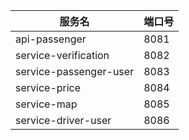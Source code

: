 | 服务名                    | 端口号  |
|------------------------|------|
| api-passenger          | 8081 |
| service-verification   | 8082 |
| service-passenger-user | 8083 |
| service-price          | 8084 |
| service-map            | 8085 |
| service-driver-user    | 8086 |
